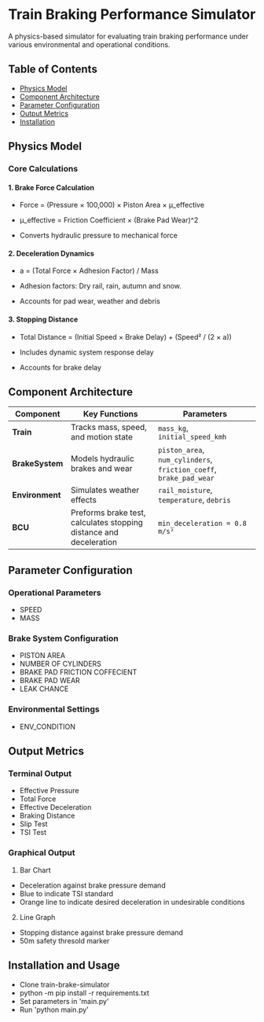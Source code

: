 # Train Braking Performance Simulator

A physics-based simulator for evaluating train braking performance under various environmental and operational conditions.

## Table of Contents
- [Physics Model](#physics-model)
- [Component Architecture](#component-architecture)
- [Parameter Configuration](#parameter-configuration)
- [Output Metrics](#output-metrics)
- [Installation](#installation-and-usage)

## Physics Model

### Core Calculations
#### 1. **Brake Force Calculation**
  - Force = (Pressure × 100,000) × Piston Area × μ_effective 
  - μ_effective = Friction Coefficient × (Brake Pad Wear)^2

  - Converts hydraulic pressure to mechanical force

#### 2. **Deceleration Dynamics**
  - a = (Total Force × Adhesion Factor) / Mass

  - Adhesion factors: Dry rail, rain, autumn and snow.
  - Accounts for pad wear, weather and debris

#### 3. **Stopping Distance**
  - Total Distance = (Initial Speed × Brake Delay) + (Speed² / (2 × a))

  - Includes dynamic system response delay
  - Accounts for brake delay

## Component Architecture

| Component         | Key Functions | Parameters |
|-------------------|--------------|------------|
| **Train**         | Tracks mass, speed, and motion state | `mass_kg`, `initial_speed_kmh` |
| **BrakeSystem**   | Models hydraulic brakes and wear | `piston_area`, `num_cylinders`, `friction_coeff`, `brake_pad_wear` |
| **Environment**   | Simulates weather effects | `rail_moisture`, `temperature`, `debris` |
| **BCU**           | Preforms brake test, calculates stopping distance and deceleration | `min_deceleration = 0.8 m/s²` |

## Parameter Configuration

### Operational Parameters
  - SPEED
  - MASS

### Brake System Configuration
  - PISTON AREA
  - NUMBER OF CYLINDERS
  - BRAKE PAD FRICTION COFFECIENT
  - BRAKE PAD WEAR
  - LEAK CHANCE

### Environmental Settings
  - ENV_CONDITION

## Output Metrics

### Terminal Output
  - Effective Pressure
  - Total Force
  - Effective Deceleration
  - Braking Distance
  - Slip Test
  - TSI Test

### Graphical Output 

1. Bar Chart
  - Deceleration against brake pressure demand
  - Blue to indicate TSI standard
  - Orange line to indicate desired deceleration in undesirable conditions

2. Line Graph
  - Stopping distance against brake pressure demand
  - 50m safety thresold marker

## Installation and Usage

- Clone train-brake-simulator
- python -m pip install -r requirements.txt
- Set parameters in 'main.py'
- Run 'python main.py'
